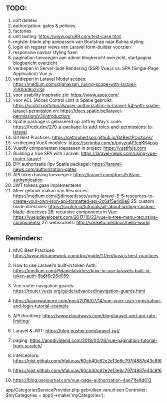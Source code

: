 ## TODO:

1. soft deletes
2. authorization: gates & policies
3. factories
4. unit testing: https://www.guru99.com/test-case.html
5. register.blade.php aanpassen van Bootstrap naar Bulma styling
6. login en register views van Laravel form-builder voorzien
7. responsive navbar styling fixen
8. pagination toevoegen aan admin blogbericht overzicht, startpagina blogbericht overzicht
9. verdiepen in Server-Side Rendering (SSR) Vue.js vs. SPA (Single-Page Application) Vue.js
11. verdiepen in Laravel Model scopes: https://medium.com/@janaksan_/using-scope-with-laravel-7c80dd6a2c3d
12. voor usability inspiratie zie: https://www.asos.com/
13. voor ACL (Acces Control List) is Spatie gebruikt: https://scotch.io/tutorials/user-authorization-in-laravel-54-with-spatie-laravel-permission
en: https://docs.spatie.be/laravel-permission/v3/introduction/
14. Spatie package is gebaseerd op Jeffrey Way's code: https://freek.dev/270-a-package-to-add-roles-and-permissions-to-laravel
15. Git Best Practices: https://sethrobertson.github.io/GitBestPractices/
16. verdieping VueX modules: https://scrimba.com/p/pnyzgAP/cqKK4psq
17. Vuetify componenten toepassen in project: https://vuetifyjs.com
18. Building a Vue SPA with Laravel: https://laravel-news.com/using-vue-router-laravel
19. DIY authorisatie (ipv Spatie package): https://laravel-news.com/authorization-gates
20. API token hasing toevoegen: https://laravel.com/docs/5.8/api-authentication
22. JWT tokens gaan implementeren
24. Meer gebruik makan van Resources: https://medium.com/@dinotedesco/using-laravel-5-5-resources-to-create-your-own-json-api-formatted-api-2c6af5e4d0e8
25: custom blade directives: https://scotch.io/tutorials/all-about-writing-custom-blade-directives
26: recursive components in Vue: https://vuejsdevelopers.com/2017/10/23/vue-js-tree-menu-recursive-components/
27: websockets: http://socketo.me/docs/hello-world


## Reminders:

1. MVC Best Practices: https://www.yiiframework.com/doc/guide/1.1/en/basics.best-practices
2. How to use Laravel's built-in token Auth: https://medium.com/@danielalvidrez/how-to-use-laravels-built-in-token-auth-6b6f6c26d059 
3. Vue router navigation guards: https://router.vuejs.org/guide/advanced/navigation-guards.html
4. https://jasonwatmore.com/post/2018/07/14/vue-vuex-user-registration-and-login-tutorial-example
5. API throttling: https://www.cloudways.com/blog/laravel-and-api-rate-limiting/
6. Laravel & JWT: https://blog.pusher.com/laravel-jwt/
7. paging: https://appdividend.com/2018/04/26/vue-pagination-tutorial-from-scratch/
8. interceptors: https://gist.github.com/hfalucas/60cb40c62e2e13e6c797f4887e43c8f6
9. https://gist.github.com/hfalucas/60cb40c62e2e13e6c797f4887e43c8f6

10. https://blog.usejournal.com/vue-page-authorization-4ae71fe8d613


app/CategoriesServiceProvider.php gebruiken vanuit een Controller:
$myCategories = app()->make('myCategories');

